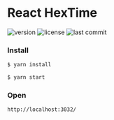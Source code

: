 # React HexTime

![version](https://img.shields.io/github/package-json/v/iamgnlc/react-hextime)
![license](https://img.shields.io/badge/dynamic/json?color=darkgrey&label=license&query=license&url=https%3A%2F%2Fraw.githubusercontent.com%2Fiamgnlc%2Freact-hextime%2Fmaster%2Fpackage.json)
![last commit](https://img.shields.io/github/last-commit/iamgnlc/react-hextime)

### Install

```sh
$ yarn install

$ yarn start
```

### Open

```
http://localhost:3032/
```
